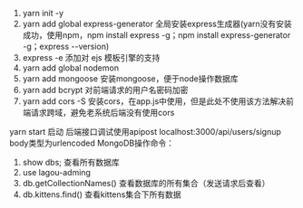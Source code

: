 1. yarn init -y
2. yarn add global express-generator 全局安装express生成器(yarn没有安装成功，使用npm，npm install express  -g；npm install express-generator -g；express --version)
3. express -e 添加对 ejs 模板引擎的支持
4. yarn add global nodemon
5. yarn add mongoose 安装mongoose，便于node操作数据库
6. yarn add bcrypt 对前端请求的用户名密码加密
7. yarn add cors -S 安装cors，在app.js中使用，但是此处不使用该方法解决前端请求跨域，避免老系统后端没有使用cors

yarn start 启动
后端接口调试使用apipost localhost:3000/api/users/signup body类型为urlencoded
MongoDB操作命令：
1. show dbs; 查看所有数据库
2. use lagou-adming
3. db.getCollectionNames() 查看数据库的所有集合（发送请求后查看）
4. db.kittens.find() 查看kittens集合下所有数据